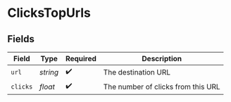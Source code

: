 # ClicksTopUrls


## Fields

| Field                              | Type                               | Required                           | Description                        |
| ---------------------------------- | ---------------------------------- | ---------------------------------- | ---------------------------------- |
| `url`                              | *string*                           | :heavy_check_mark:                 | The destination URL                |
| `clicks`                           | *float*                            | :heavy_check_mark:                 | The number of clicks from this URL |